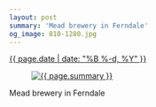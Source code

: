 ```yaml
---
layout: post
summary: 'Mead brewery in Ferndale'
og_image: 810-1280.jpg
---
```


<div class="post">
 <time>
  <a href="/810">
   {{ page.date | date: "%B %-d, %Y" }}
  </a>
 </time>
 <a href="/810">
  <figure data-taken="3/30/2019">
   <img alt="{{ page.summary }}" sizes="(min-width: 700px) 50vw, calc(100vw - 2rem)" src="{{ site.assets_url }}/810-640.jpg" srcset="{{ site.assets_url }}/810-320.jpg 320w, {{ site.assets_url }}/810-640.jpg 640w, {{ site.assets_url }}/810-960.jpg 960w, {{ site.assets_url }}/810-1280.jpg 1280w"/>
  </figure>
 </a>
 <span>
  Mead brewery in Ferndale
 </span>
</div>
